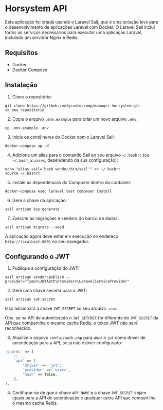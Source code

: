 # Horsystem API

Esta aplicação foi criada usando o Laravel Sail, que é uma solução leve para o desenvolvimento de aplicações Laravel com Docker.
O Laravel Sail inclui todos os serviços necessários para executar uma aplicação Laravel, incluindo um servidor Nginx e Redis. 

## Requisitos

- Docker
- Docker Compose

## Instalação

1. Clone o repositório:

```
git clone https://github.com/gsantoscomp/manager-horsystem.git
cd seu_repositorio
```

2. Copie o arquivo `.env.example` para criar um novo arquivo `.env`:

```
cp .env.example .env
```

3. Inicie os contêineres do Docker com o Laravel Sail:

```
docker-compose up -d
```

4. Adicione um alias para o comando Sail ao seu arquivo `~/.bashrc` (ou `~/.bash_aliases`, dependendo da sua configuração):

```
echo "alias sail='bash vendor/bin/sail'" >> ~/.bashrc
source ~/.bashrc
```

5. Instale as dependências do Composer dentro do container:

```
docker-compose exec laravel.test composer install
```

6. Gere a chave da aplicação:

```
sail artisan key:generate
```

7. Execute as migrações e seeders do banco de dados:

```
sail artisan migrate --seed
```

A aplicação agora deve estar em execução no endereço `http://localhost:8001` no seu navegador.

## Configurando o JWT

1. Publique a configuração do JWT:

```
sail artisan vendor:publish --provider="Tymon\JWTAuth\Providers\LaravelServiceProvider"
```

2. Gere uma chave secreta para o JWT:

```
sail artisan jwt:secret
```
Isso adicionará a chave `JWT_SECRET` ao seu arquivo `.env`.

Obs: se na API de autenticação o `JWT_SETCRET` for diferente do `JWT_SECRET` da API que compartilha o mesmo cache Redis, o token JWT não será reconhecido.

3. Atualize o arquivo `config/auth.php` para usar o `jwt` como driver de autenticação para a API, se já não estiver configurado:

```php
'guards' => [
    // ...
    'api' => [
        'driver' => 'jwt',
        'provider' => 'users',
        'hash' => false,
    ],
],
```

4. Certifique-se de que a chave `APP_NAME` e a chave `JWT_SECRET` sejam iguais para a API de autenticação e qualquer outra API que compartilhe o mesmo cache Redis.
